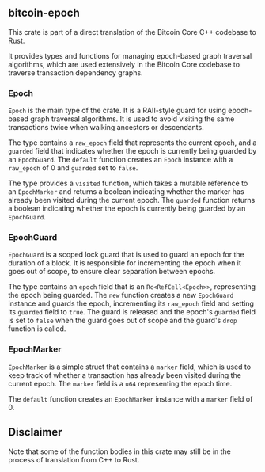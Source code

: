 ## bitcoin-epoch

This crate is part of a direct translation of the
Bitcoin Core C++ codebase to Rust. 

It provides types and functions for managing
epoch-based graph traversal algorithms, which are
used extensively in the Bitcoin Core codebase to
traverse transaction dependency graphs.

### Epoch

`Epoch` is the main type of the crate. It is
a RAII-style guard for using epoch-based graph
traversal algorithms. It is used to avoid visiting
the same transactions twice when walking ancestors
or descendants.

The type contains a `raw_epoch` field that
represents the current epoch, and a `guarded`
field that indicates whether the epoch is
currently being guarded by an `EpochGuard`. The
`default` function creates an `Epoch` instance
with a `raw_epoch` of 0 and `guarded` set to
`false`.

The type provides a `visited` function, which
takes a mutable reference to an `EpochMarker` and
returns a boolean indicating whether the marker
has already been visited during the current
epoch. The `guarded` function returns a boolean
indicating whether the epoch is currently being
guarded by an `EpochGuard`.

### EpochGuard

`EpochGuard` is a scoped lock guard that is used
to guard an epoch for the duration of a block. It
is responsible for incrementing the epoch when it
goes out of scope, to ensure clear separation
between epochs.

The type contains an `epoch` field that is an
`Rc<RefCell<Epoch>>`, representing the epoch being
guarded. The `new` function creates a new
`EpochGuard` instance and guards the epoch,
incrementing its `raw_epoch` field and setting its
`guarded` field to `true`. The guard is released
and the epoch's `guarded` field is set to `false`
when the guard goes out of scope and the guard's
`drop` function is called.

### EpochMarker

`EpochMarker` is a simple struct that contains
a `marker` field, which is used to keep track of
whether a transaction has already been visited
during the current epoch. The `marker` field is
a `u64` representing the epoch time.

The `default` function creates an `EpochMarker`
instance with a `marker` field of 0.

## Disclaimer

Note that some of the function bodies in this
crate may still be in the process of translation
from C++ to Rust. 
